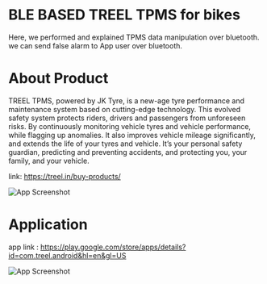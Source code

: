 
# BLE BASED TREEL TPMS for bikes
Here, we performed and explained TPMS data manipulation over bluetooth. we can send false alarm to App user over bluetooth.
# About Product

TREEL TPMS, powered by JK Tyre, is a new-age tyre performance and maintenance system based on cutting-edge technology. This evolved safety system protects riders, drivers and passengers from unforeseen risks. By continuously monitoring vehicle tyres and vehicle performance, while flagging up anomalies. It also improves vehicle mileage significantly, and extends the life of your tyres and vehicle. It’s your personal safety guardian, predicting and preventing accidents, and protecting you, your family, and your vehicle.

link: https://treel.in/buy-products/

![App Screenshot](https://m.media-amazon.com/images/I/51MB7OoJw4L._SL1500_.jpg)

# Application 

 app link : https://play.google.com/store/apps/details?id=com.treel.android&hl=en&gl=US

![App Screenshot](https://play-lh.googleusercontent.com/AmP1QTecJg8dT6Ro2prsNNWXhbSj2GEy-L6FC_uy61fKGC1kOmLTuuf-FD33ivIKtVk=w480-h960-rw)







